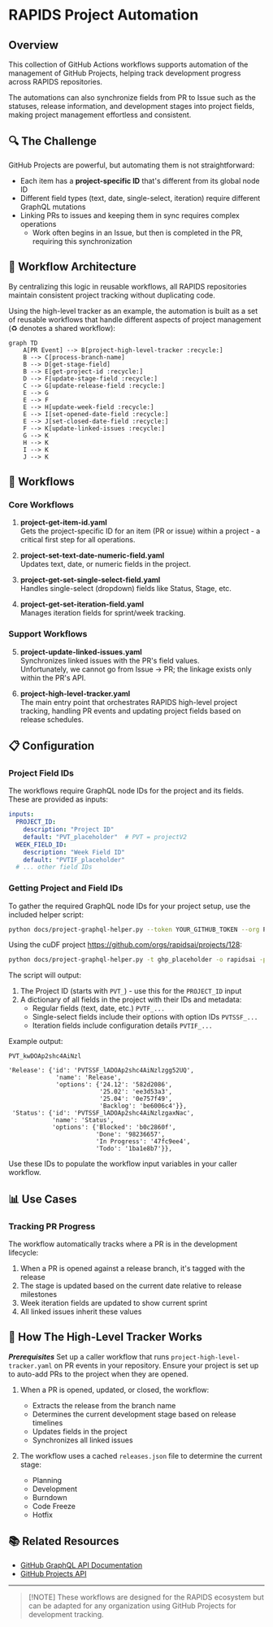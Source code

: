 # RAPIDS Project Automation

## Overview

This collection of GitHub Actions workflows supports automation of the management of GitHub Projects, helping track development progress across RAPIDS repositories. 

The automations can also synchronize fields from PR to Issue such as the statuses, release information, and development stages into project fields, making project management effortless and consistent.

## 🔍 The Challenge

GitHub Projects are powerful, but automating them is not straightforward:

- Each item has a **project-specific ID** that's different from its global node ID
- Different field types (text, date, single-select, iteration) require different GraphQL mutations
- Linking PRs to issues and keeping them in sync requires complex operations
   - Work often begins in an Issue, but then is completed in the PR, requiring this synchronization

## 🧩 Workflow Architecture

By centralizing this logic in reusable workflows, all RAPIDS repositories maintain consistent project tracking without duplicating code.

Using the high-level tracker as an example, the automation is built as a set of reusable workflows that handle different aspects of project management (:recycle: denotes a shared workflow):

```mermaid
graph TD
    A[PR Event] --> B[project-high-level-tracker :recycle:]
    B --> C[process-branch-name]
    B --> D[get-stage-field]
    B --> E[get-project-id :recycle:]
    D --> F[update-stage-field :recycle:]
    C --> G[update-release-field :recycle:]
    E --> G
    E --> F
    E --> H[update-week-field :recycle:]
    E --> I[set-opened-date-field :recycle:]
    E --> J[set-closed-date-field :recycle:]
    F --> K[update-linked-issues :recycle:]
    G --> K
    H --> K
    I --> K
    J --> K
```

## 📁 Workflows

### Core Workflows

1. **project-get-item-id.yaml**  
   Gets the project-specific ID for an item (PR or issue) within a project - a critical first step for all operations.

2. **project-set-text-date-numeric-field.yaml**  
   Updates text, date, or numeric fields in the project.

3. **project-get-set-single-select-field.yaml**  
   Handles single-select (dropdown) fields like Status, Stage, etc.

4. **project-get-set-iteration-field.yaml**  
   Manages iteration fields for sprint/week tracking.

### Support Workflows

5. **project-update-linked-issues.yaml**  
   Synchronizes linked issues with the PR's field values.<br>
   Unfortunately, we cannot go from Issue -> PR; the linkage exists only within the PR's API.

6. **project-high-level-tracker.yaml**  
   The main entry point that orchestrates RAPIDS high-level project tracking, handling PR events and updating project fields based on release schedules.

## 📋 Configuration

### Project Field IDs

The workflows require GraphQL node IDs for the project and its fields. These are provided as inputs:

```yaml
inputs:
  PROJECT_ID:
    description: "Project ID"
    default: "PVT_placeholder"  # PVT = projectV2
  WEEK_FIELD_ID:
    description: "Week Field ID"
    default: "PVTIF_placeholder"
  # ... other field IDs
```

### Getting Project and Field IDs

To gather the required GraphQL node IDs for your project setup, use the included helper script:

```bash
python docs/project-graphql-helper.py --token YOUR_GITHUB_TOKEN --org PROJECT_ORG_NAME --project PROJECT_NUMBER
```

Using the cuDF project https://github.com/orgs/rapidsai/projects/128:
```bash
python docs/project-graphql-helper.py -t ghp_placeholder -o rapidsai -p 128
```

The script will output:
1. The Project ID (starts with `PVT_`) - use this for the `PROJECT_ID` input
2. A dictionary of all fields in the project with their IDs and metadata:
   - Regular fields (text, date, etc.) `PVTF_...`
   - Single-select fields include their options with option IDs `PVTSSF_...`
   - Iteration fields include configuration details `PVTIF_...`

Example output:
```
PVT_kwDOAp2shc4AiNzl

'Release': {'id': 'PVTSSF_lADOAp2shc4AiNzlzgg52UQ',
             'name': 'Release',
             'options': {'24.12': '582d2086',
                         '25.02': 'ee3d53a3',
                         '25.04': '0e757f49',
                         'Backlog': 'be6006c4'}},
 'Status': {'id': 'PVTSSF_lADOAp2shc4AiNzlzgaxNac',
            'name': 'Status',
            'options': {'Blocked': 'b0c2860f',
                        'Done': '98236657',
                        'In Progress': '47fc9ee4',
                        'Todo': '1ba1e8b7'}},
```

Use these IDs to populate the workflow input variables in your caller workflow.

## 📊 Use Cases

### Tracking PR Progress

The workflow automatically tracks where a PR is in the development lifecycle:

1. When a PR is opened against a release branch, it's tagged with the release
2. The stage is updated based on the current date relative to release milestones
3. Week iteration fields are updated to show current sprint
4. All linked issues inherit these values

## 🚀 How The High-Level Tracker Works

***Prerequisites***
Set up a caller workflow that runs `project-high-level-tracker.yaml` on PR events in your repository.
Ensure your project is set up to auto-add PRs to the project when they are opened.

1. When a PR is opened, updated, or closed, the workflow:
   - Extracts the release from the branch name
   - Determines the current development stage based on release timelines
   - Updates fields in the project
   - Synchronizes all linked issues

2. The workflow uses a cached `releases.json` file to determine the current stage:
   - Planning
   - Development
   - Burndown
   - Code Freeze
   - Hotfix

## 📚 Related Resources

- [GitHub GraphQL API Documentation](https://docs.github.com/en/graphql)
- [GitHub Projects API](https://docs.github.com/en/issues/planning-and-tracking-with-projects/automating-your-project/using-the-api-to-manage-projects)

---

> [!NOTE] These workflows are designed for the RAPIDS ecosystem but can be adapted for any organization using GitHub Projects for development tracking.
